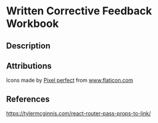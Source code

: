 # Written Corrective Feedback Workbook

## Description

## Attributions

Icons made by <a href="https://www.flaticon.com/authors/pixel-perfect" title="Pixel perfect">Pixel perfect</a> from <a href="https://www.flaticon.com/" title="Flaticon"> www.flaticon.com</a>

## References

https://tylermcginnis.com/react-router-pass-props-to-link/